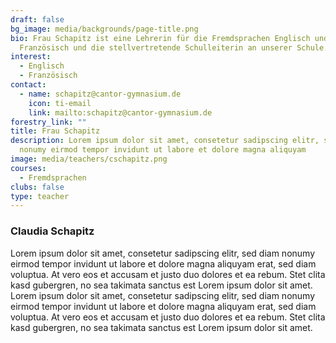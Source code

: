 ```yaml
---
draft: false
bg_image: media/backgrounds/page-title.png
bio: Frau Schapitz ist eine Lehrerin für die Fremdsprachen Englisch und
  Französisch und die stellvertretende Schulleiterin an unserer Schule.
interest:
  - Englisch
  - Französisch
contact:
  - name: schapitz@cantor-gymnasium.de
    icon: ti-email
    link: mailto:schapitz@cantor-gymnasium.de
forestry_link: ""
title: Frau Schapitz
description: Lorem ipsum dolor sit amet, consetetur sadipscing elitr, sed diam
  nonumy eirmod tempor invidunt ut labore et dolore magna aliquyam
image: media/teachers/cschapitz.png
courses:
  - Fremdsprachen
clubs: false
type: teacher
---
```


### Claudia Schapitz

Lorem ipsum dolor sit amet, consetetur sadipscing elitr, sed diam nonumy eirmod tempor invidunt ut labore et dolore magna aliquyam erat, sed diam voluptua. At vero eos et accusam et justo duo dolores et ea rebum. Stet clita kasd gubergren, no sea takimata sanctus est Lorem ipsum dolor sit amet. Lorem ipsum dolor sit amet, consetetur sadipscing elitr, sed diam nonumy eirmod tempor invidunt ut labore et dolore magna aliquyam erat, sed diam voluptua. At vero eos et accusam et justo duo dolores et ea rebum. Stet clita kasd gubergren, no sea takimata sanctus est Lorem ipsum dolor sit amet.
